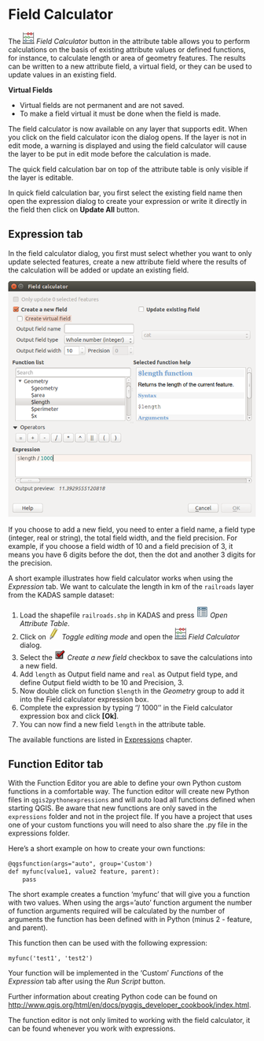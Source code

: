 # Field Calculator <a name="#field-calculator"></a>

The <img src="../../../images/mActionCalculateField.png" /> *Field Calculator* button in the attribute table allows you to perform calculations on the basis of existing attribute values or defined functions, for instance, to calculate length or area of geometry features. The results can be written to a new attribute field, a virtual field, or they can be used to update values in an existing field.

**Virtual Fields**

-   Virtual fields are not permanent and are not saved.
-   To make a field virtual it must be done when the field is made.

The field calculator is now available on any layer that supports edit. When you click on the field calculator icon the dialog opens. If the layer is not in edit mode, a warning is displayed and using the field calculator will cause the layer to be put in edit mode before the calculation is made.

The quick field calculation bar on top of the attribute table is only visible if the layer is editable.

In quick field calculation bar, you first select the existing field name then open the expression dialog to create your expression or write it directly in the field then click on **Update All** button.

## Expression tab <a name="#expression-tab"></a>

In the field calculator dialog, you first must select whether you want to only update selected features, create a new attribute field where the results of the calculation will be added or update an existing field.

![](../../../images/fieldcalculator.png)

If you choose to add a new field, you need to enter a field name, a field type (integer, real or string), the total field width, and the field precision. For example, if you choose a field width of 10 and a field precision of 3, it means you have 6 digits before the dot, then the dot and another 3 digits for the precision.

A short example illustrates how field calculator works when using the *Expression* tab. We want to calculate the length in km of the `railroads` layer from the KADAS sample dataset:

1.  Load the shapefile `railroads.shp` in KADAS and press <img src="../../../images/mActionOpenTable.png" /> *Open Attribute Table*.
2.  Click on <img src="../../../images/mActionToggleEditing.png" /> *Toggle editing mode* and open the <img src="../../../images/mActionCalculateField.png" /> *Field Calculator* dialog.
3.  Select the <img src="../../../images/checkbox.png" /> *Create a new field* checkbox to save the calculations into a new field.
4.  Add `length` as Output field name and `real` as Output field type, and define Output field width to be 10 and Precision, 3.
5.  Now double click on function `$length` in the *Geometry* group to add it into the Field calculator expression box.
6.  Complete the expression by typing ‘’/ 1000’’ in the Field calculator expression box and click **\[Ok\]**.
7.  You can now find a new field `length` in the attribute table.

The available functions are listed in [Expressions](expression.md) chapter.

## Function Editor tab <a name="#function-editor-tab"></a>

With the Function Editor you are able to define your own Python custom functions in a comfortable way. The function editor will create new Python files in `qgis2pythonexpressions` and will auto load all functions defined when starting QGIS. Be aware that new functions are only saved in the `expressions` folder and not in the project file. If you have a project that uses one of your custom functions you will need to also share the .py file in the expressions folder.

Here’s a short example on how to create your own functions:

    @qgsfunction(args="auto", group='Custom')
    def myfunc(value1, value2 feature, parent):
        pass

The short example creates a function ‘myfunc’ that will give you a function with two values. When using the args=’auto’ function argument the number of function arguments required will be calculated by the number of arguments the function has been defined with in Python (minus 2 - feature, and parent).

This function then can be used with the following expression:

    myfunc('test1', 'test2')

Your function will be implemented in the ‘Custom’ *Functions* of the *Expression* tab after using the *Run Script* button.

Further information about creating Python code can be found on <a href="http://www.qgis.org/html/en/docs/pyqgis_developer_cookbook/index.html">http://www.qgis.org/html/en/docs/pyqgis_developer_cookbook/index.html</a>.

The function editor is not only limited to working with the field calculator, it can be found whenever you work with expressions.




